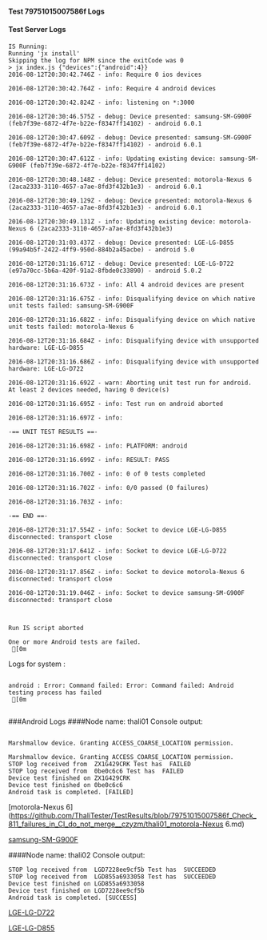 #### Test 79751015007586f Logs

#### Test Server Logs
```
IS Running:
Running 'jx install'
Skipping the log for NPM since the exitCode was 0
> jx index.js {"devices":{"android":4}}
2016-08-12T20:30:42.746Z - info: Require 0 ios devices

2016-08-12T20:30:42.764Z - info: Require 4 android devices

2016-08-12T20:30:42.824Z - info: listening on *:3000

2016-08-12T20:30:46.575Z - debug: Device presented: samsung-SM-G900F (feb7f39e-6872-4f7e-b22e-f8347ff14102) - android 6.0.1

2016-08-12T20:30:47.609Z - debug: Device presented: samsung-SM-G900F (feb7f39e-6872-4f7e-b22e-f8347ff14102) - android 6.0.1

2016-08-12T20:30:47.612Z - info: Updating existing device: samsung-SM-G900F (feb7f39e-6872-4f7e-b22e-f8347ff14102)

2016-08-12T20:30:48.148Z - debug: Device presented: motorola-Nexus 6 (2aca2333-3110-4657-a7ae-8fd3f432b1e3) - android 6.0.1

2016-08-12T20:30:49.129Z - debug: Device presented: motorola-Nexus 6 (2aca2333-3110-4657-a7ae-8fd3f432b1e3) - android 6.0.1

2016-08-12T20:30:49.131Z - info: Updating existing device: motorola-Nexus 6 (2aca2333-3110-4657-a7ae-8fd3f432b1e3)

2016-08-12T20:31:03.437Z - debug: Device presented: LGE-LG-D855 (99a94b5f-2422-4ff9-950d-884b2a45acbe) - android 5.0

2016-08-12T20:31:16.671Z - debug: Device presented: LGE-LG-D722 (e97a70cc-5b6a-420f-91a2-8fbde0c33890) - android 5.0.2

2016-08-12T20:31:16.673Z - info: All 4 android devices are present

2016-08-12T20:31:16.675Z - info: Disqualifying device on which native unit tests failed: samsung-SM-G900F

2016-08-12T20:31:16.682Z - info: Disqualifying device on which native unit tests failed: motorola-Nexus 6

2016-08-12T20:31:16.684Z - info: Disqualifying device with unsupported hardware: LGE-LG-D855

2016-08-12T20:31:16.686Z - info: Disqualifying device with unsupported hardware: LGE-LG-D722

2016-08-12T20:31:16.692Z - warn: Aborting unit test run for android. At least 2 devices needed, having 0 device(s)

2016-08-12T20:31:16.695Z - info: Test run on android aborted

2016-08-12T20:31:16.697Z - info: 

-== UNIT TEST RESULTS ==-

2016-08-12T20:31:16.698Z - info: PLATFORM: android

2016-08-12T20:31:16.699Z - info: RESULT: PASS

2016-08-12T20:31:16.700Z - info: 0 of 0 tests completed

2016-08-12T20:31:16.702Z - info: 0/0 passed (0 failures)

2016-08-12T20:31:16.703Z - info: 

-== END ==-

2016-08-12T20:31:17.554Z - info: Socket to device LGE-LG-D855 disconnected: transport close

2016-08-12T20:31:17.641Z - info: Socket to device LGE-LG-D722 disconnected: transport close

2016-08-12T20:31:17.856Z - info: Socket to device motorola-Nexus 6 disconnected: transport close

2016-08-12T20:31:19.046Z - info: Socket to device samsung-SM-G900F disconnected: transport close


 
Run IS script aborted
 
One or more Android tests are failed.
 [0m

```


Logs for system : 
```

android : Error: Command failed: Error: Command failed: Android testing process has failed
 [0m


```
###Android Logs
####Node name: thali01
Console output:
```

Marshmallow device. Granting ACCESS_COARSE_LOCATION permission.

Marshmallow device. Granting ACCESS_COARSE_LOCATION permission.
STOP log received from  ZX1G429CRK Test has  FAILED
STOP log received from  0be0c6c6 Test has  FAILED
Device test finished on ZX1G429CRK 
Device test finished on 0be0c6c6 
Android task is completed. [FAILED]
```
[motorola-Nexus 6](https://github.com/ThaliTester/TestResults/blob/79751015007586f_Check_811_failures_in_CI_do_not_merge__czyzm/thali01_motorola-Nexus 6.md)

[samsung-SM-G900F](https://github.com/ThaliTester/TestResults/blob/79751015007586f_Check_811_failures_in_CI_do_not_merge__czyzm/thali01_samsung-SM-G900F.md)

####Node name: thali02
Console output:
```
STOP log received from  LGD7228ee9cf5b Test has  SUCCEEDED
STOP log received from  LGD855a6933058 Test has  SUCCEEDED
Device test finished on LGD855a6933058 
Device test finished on LGD7228ee9cf5b 
Android task is completed. [SUCCESS]
```
[LGE-LG-D722](https://github.com/ThaliTester/TestResults/blob/79751015007586f_Check_811_failures_in_CI_do_not_merge__czyzm/thali02_LGE-LG-D722.md)

[LGE-LG-D855](https://github.com/ThaliTester/TestResults/blob/79751015007586f_Check_811_failures_in_CI_do_not_merge__czyzm/thali02_LGE-LG-D855.md)




